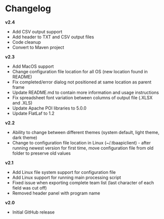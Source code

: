 # Changelog

**v2.4**
- Add CSV output support
- Add header to TXT and CSV output files
- Code cleanup
- Convert to Maven project

**v2.3**
- Add MacOS support
- Change configuration file location for all OS (new location found in README)
- Fix completed/error dialog not positioned at same location as parent frame
- Update README.md to contain more information and usage instructions
- Fix spreadsheet font variation between columns of output file (.XLSX and .XLS)
- Update Apache POI libraries to 5.0.0
- Update FlatLaf to 1.2

**v2.2**
- Ability to change between different themes (system default, light theme, dark theme)
- Change to configuration file location in Linux (~/.tbaapiclient) - after running newest version for first time, move configuration file from old folder to preserve old values

**v2.1**
- Add Linux file system support for configuration file
- Add Linux support for running main processing script
- Fixed issue when exporting complete team list (last character of each field was cut off)
- Removed header panel with program name

**v2.0**
- Initial GitHub release